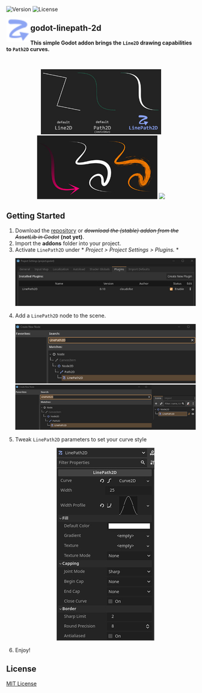 ![Version](https://img.shields.io/badge/Godot-v4.2.1-informational) ![License](https://img.shields.io/github/license/cloudofoz/godot-linepath-2d)

<img src="addons/linepath2d/icon.svg" width="64" align="left"/>

## godot-linepath-2d
**This simple Godot addon brings the `Line2D` drawing capabilities to `Path2D` curves.**

<br clear="left" />

<p align="center">
  <img src="media/lp_screenshot_01.jpg" width="320" />
  <img src="media/lp_screenshot_02.jpg" width="320" />
  <img src="media/lp_screenshot_03.gif" width="320" />
</p>


## Getting Started

1. Download the [repository](https://github.com/cloudofoz/godot-linepath-2d/archive/refs/heads/main.zip) or ~~_download the (stable) addon from the AssetLib in Godot_~~ **(not yet)**.
2. Import the **addons** folder into your project.
4. Activate `LinePath2D` under * *Project > Project Settings > Plugins.* *
   <p align="center"> 
     <img src="media/lp_getting_started_00.jpg" />
   </p>
6. Add a `LinePath2D` node to the scene.
   <p align="center"> 
     <img src="media/lp_getting_started_01.jpg" />
     <img src="media/lp_getting_started_02.jpg" />
   </p>
7. Tweak `LinePath2D` parameters to set your curve style
   <p align="center"> 
     <img src="media/lp_getting_started_03.jpg" />
   </p>
8. Enjoy!
   
## License

[MIT License](/LICENSE.md)
